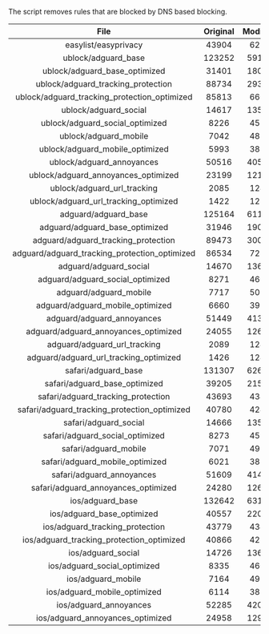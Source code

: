 The script removes rules that are blocked by DNS based blocking.


| File | Original | Modified |
|:----:|:-----:|:-----:|
| easylist/easyprivacy | 43904 | 6217 |
| ublock/adguard_base | 123252 | 59176 |
| ublock/adguard_base_optimized | 31401 | 18064 |
| ublock/adguard_tracking_protection | 88734 | 29322 |
| ublock/adguard_tracking_protection_optimized | 85813 | 6606 |
| ublock/adguard_social | 14617 | 13539 |
| ublock/adguard_social_optimized | 8226 | 4556 |
| ublock/adguard_mobile | 7042 | 4878 |
| ublock/adguard_mobile_optimized | 5993 | 3818 |
| ublock/adguard_annoyances | 50516 | 40507 |
| ublock/adguard_annoyances_optimized | 23199 | 12193 |
| ublock/adguard_url_tracking | 2085 | 1240 |
| ublock/adguard_url_tracking_optimized | 1422 | 1237 |
| adguard/adguard_base | 125164 | 61192 |
| adguard/adguard_base_optimized | 31946 | 19078 |
| adguard/adguard_tracking_protection | 89473 | 30007 |
| adguard/adguard_tracking_protection_optimized | 86534 | 7283 |
| adguard/adguard_social | 14670 | 13600 |
| adguard/adguard_social_optimized | 8271 | 4600 |
| adguard/adguard_mobile | 7717 | 5053 |
| adguard/adguard_mobile_optimized | 6660 | 3992 |
| adguard/adguard_annoyances | 51449 | 41362 |
| adguard/adguard_annoyances_optimized | 24055 | 12602 |
| adguard/adguard_url_tracking | 2089 | 1245 |
| adguard/adguard_url_tracking_optimized | 1426 | 1242 |
| safari/adguard_base | 131307 | 62621 |
| safari/adguard_base_optimized | 39205 | 21561 |
| safari/adguard_tracking_protection | 43693 | 4341 |
| safari/adguard_tracking_protection_optimized | 40780 | 4242 |
| safari/adguard_social | 14666 | 13590 |
| safari/adguard_social_optimized | 8273 | 4590 |
| safari/adguard_mobile | 7071 | 4914 |
| safari/adguard_mobile_optimized | 6021 | 3854 |
| safari/adguard_annoyances | 51609 | 41453 |
| safari/adguard_annoyances_optimized | 24280 | 12672 |
| ios/adguard_base | 132642 | 63138 |
| ios/adguard_base_optimized | 40557 | 22076 |
| ios/adguard_tracking_protection | 43779 | 4349 |
| ios/adguard_tracking_protection_optimized | 40866 | 4250 |
| ios/adguard_social | 14726 | 13622 |
| ios/adguard_social_optimized | 8335 | 4604 |
| ios/adguard_mobile | 7164 | 4955 |
| ios/adguard_mobile_optimized | 6114 | 3889 |
| ios/adguard_annoyances | 52285 | 42024 |
| ios/adguard_annoyances_optimized | 24958 | 12958 |